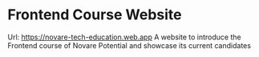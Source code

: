 # Frontend Course Website

Url: https://novare-tech-education.web.app
A website to introduce the Frontend course of Novare Potential and showcase its current candidates
